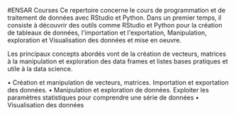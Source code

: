 #ENSAR Courses
Ce repertoire concerne le cours de programmation et de traitement de données avec RStudio et Python. 
Dans un premier temps, il consiste à découvrir des outils comme RStudio et Python  pour la création de tableaux de données, l'importation et l'exportation, Manipulation, exploration et Visualisation des données  et mise en oeuvre.

Les principaux concepts abordés vont de la création de vecteurs, matrices à la manipulation et exploration des data frames et listes bases pratiques et utile à la data science.

• Création et manipulation de vecteurs, matrices. Importation et exportation des données.
• Manipulation et exploration de données. Exploiter les paramètres statistiques pour comprendre une série de données 
• Visualisation des données

